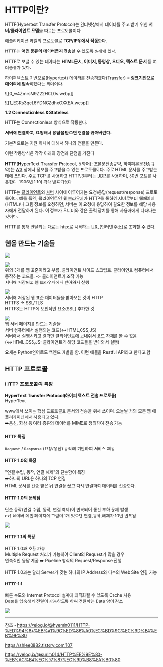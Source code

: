 # HTTP이란?

HTTP(Hypertext Transfer Protocol)는 인터넷상에서 데이터를 주고 받기 위한 **서버/클라이언트 모델**을 따르는 프로토콜이다.

애플리케이션 레벨의 프로토콜로 **TCP/IP위에서 작동**한다.

HTTP는 **어떤 종류의 데이터든지 전송**할 수 있도록 설계돼 있다. 

HTTP로 보낼 수 있는 데이터는 **HTML문서, 이미지, 동영상, 오디오, 텍스트 문서** 등 여러종류가 있다.

하이퍼텍스트 기반으로(Hypertext) 데이터를 전송하겠다(Transfer) = **링크기반으로 데이터에 접속**하겠다는 의미이다.

![[0_w4ZmrsM9Z22HCL0s.webp]]



![[1_EGRs3qcL6YDNGZdhxOXXEA.webp]]




**1.2 Connectionless & Stateless**

HTTP는 Connectionless 방식으로 작동한다. 

**서버에 연결하고, 요청해서 응답을 받으면 연결을 끊어버린다.** 

기본적으로는 자원 하나에 대해서 하나의 연결을 만든다. 

이런 작동방식은 각각 아래의 장점과 단점을 가진다


**HTTP**(**H**yper**T**ext **T**ransfer **P**rotocol, 문화어): 초본문전송규약, 하이퍼본문전송규약)는 [W3](https://ko.wikipedia.org/wiki/WWW "WWW") 상에서 정보를 주고받을 수 있는 프로토콜이다. 주로 HTML 문서를 주고받는 데에 쓰인다. 주로 TCP 를 사용하고 HTTP/3부터는 [UDP](https://ko.wikipedia.org/wiki/%EC%82%AC%EC%9A%A9%EC%9E%90_%EB%8D%B0%EC%9D%B4%ED%84%B0%EA%B7%B8%EB%9E%A8_%ED%94%84%EB%A1%9C%ED%86%A0%EC%BD%9C "사용자 데이터그램 프로토콜")를 사용하며, 80번 포트를 사용한다. 1996년 1.1이 각각 발표되었다.

HTTP는 [클라이언트](https://ko.wikipedia.org/wiki/%ED%81%B4%EB%9D%BC%EC%9D%B4%EC%96%B8%ED%8A%B8 "클라이언트")와 [서버](https://ko.wikipedia.org/wiki/%EC%84%9C%EB%B2%84 "서버") 사이에 이루어지는 요청/응답(request/response) 프로토콜이다. 예를 들면, 클라이언트인 [웹 브라우저](https://ko.wikipedia.org/wiki/%EC%9B%B9_%EB%B8%8C%EB%9D%BC%EC%9A%B0%EC%A0%80 "웹 브라우저")가 HTTP를 통하여 서버로부터 웹페이지(HTML)나 그림 정보를 요청하면, 서버는 이 요청에 응답하여 필요한 정보를 해당 사용자에게 전달하게 된다. 이 정보가 모니터와 같은 출력 장치를 통해 사용자에게 나타나는 것이다.

HTTP를 통해 전달되는 자료는 http:로 시작하는 [URL](https://ko.wikipedia.org/wiki/URL "URL")(인터넷 주소)로 조회할 수 있다.


## 웹을 만드는 기술들

![](https://velog.velcdn.com/images/hyemin0111/post/40f49153-76fc-4c6c-9ef5-c1ab5c9b3347/image.png)

![](https://velog.velcdn.com/images/hyemin0111/post/ebe3f8ae-010d-4099-9228-f8db483b7a04/image.png)  
위의 3개를 웹 표준이라고 부름. 클라이언트 사이드 스크립트. 클라이언트 컴퓨터에서 동작하는 코드들. -> 클라이언트가 조작 가능  
서버에 저장되고 웹 브라우저에서 받아와서 실행

![](https://velog.velcdn.com/images/hyemin0111/post/79298b33-1872-47e8-baed-17538de029be/image.png)  
서버에 저장된 웹 표준 데이터들을 받아오는 것이 HTTP  
HTTPS -> SSL/TLS  
HTTPS는 HTTP에 보안적인 요소(SSL) 추가한 것

![](https://velog.velcdn.com/images/hyemin0111/post/97d3c267-ce65-466e-a9c8-8772c43e17b1/image.png)  
웹 서버 페이지를 만드는 기술들  
서버 컴퓨터에서 실행되는 코드(↔️HTML,CSS,JS)  
서버에서 실행시키고 결과만 클라이언트에 보내줘서 코드 자체를 볼 수 없음(↔️HTML,CSS,JS: 클라이언트가 해당 코드들을 받아와서 실행)

요새는 Python언어로도 백엔드 개발을 함. 이런 애들을 Restful API라고 한다고 함

## HTTP 프로토콜

### HTTP 프로토콜의 특징

**HyperText Transfer Protocol(하이퍼 텍스트 전송 프로토콜)**  
HyperText

www에서 쓰이는 핵심 프로토콜로 문서의 전송을 위해 쓰이며, 오늘날 거의 모든 웹 애플리케이션에서 사용되고 있다.  
➡️음성, 화상 등 여러 종류의 데이터를 MIME로 정의하여 전송 가능

#### HTTP 특징

`Request` / `Response` (요청/응답) 동작에 기반하여 서비스 제공

#### HTTP 1.0의 특징

"연결 수립, 동작, 연결 해제"의 단순함이 특징  
➡️하나의 URL은 하나의 TCP 연결  
HTML 문서를 전송 받은 뒤 연결을 끊고 다시 연결하여 데이터를 전송한다.

#### HTTP 1.0의 문제점

단순 동작(연결 수립, 동작, 연결 해제)이 반복되어 통신 부하 문제 발생  
ex) 네이버 메인 페이지에 그림이 1개 있으면 연결,동작,해제가 10번 반복됨

![](https://velog.velcdn.com/images/hyemin0111/post/d1f80e43-b93b-4445-9471-e775233a150b/image.png)

#### HTTP 1.1의 특징

HTTP 1.0과 호환 가능  
Multiple Request 처리가 가능하여 Client의 Request가 많을 경우  
연속적인 응답 제공 ➡️ Pipeline 방식의 Request/Response 진행

HTTP 1.0과는 달리 Server가 갖는 하나의 IP Address와 다수의 Web Site 연결 가능

#### HTTP 1.1

빠른 속도와 Internet Protocol 설계에 최적화될 수 있도록 Cache 사용  
Data를 압축해서 전달이 가능하도록 하여 전달하는 Data 양이 감소

![](https://velog.velcdn.com/images/hyemin0111/post/23c07a84-4188-4970-84e4-31484d2921cb/image.png)




---
참조 - https://velog.io/@hyemin0111/HTTP-%ED%94%84%EB%A1%9C%ED%86%A0%EC%BD%9C%EC%9D%B4%EB%9E%80

https://shlee0882.tistory.com/107


https://velog.io/@surim014/HTTP%EB%9E%80-%EB%AC%B4%EC%97%87%EC%9D%B8%EA%B0%80

